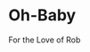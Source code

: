 # Oh-Baby


<head><link type="text/css" rel="stylesheet" href="stylesheet.css" /></head>

<p>For the Love of Rob</p>
